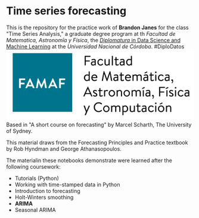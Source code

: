 # Time series forecasting
This is the repository for the practice work of **Brandon Janes** for the class "Time Series Analysis," a graduate degree program at th *Facultad de Matematica, Astronomīa y Física*, the [*Diplomatura* in Data Science and Machine Learning](http://diplodatos.famaf.unc.edu.ar/) at the *Universidad Nacional de Córdoba*. #DiploDatos 
![FaMAF logo](famaf.jpg)
Based in "A short course on forecasting" by Marcel Scharth, The University of Sydney.

This material draws from the Forecasting Principles and Practice textbook by Rob Hyndman and George Athanasopoulos.

The materialin these notebooks demonstrate were learned after the following coursework:

* Tutorials (Python)
* Working with time-stamped data in Python
* Introduction to forecasting
* Holt-Winters smoothing
* **ARIMA**
* Seasonal ARIMA